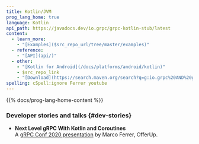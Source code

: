```yaml
---
title: Kotlin/JVM
prog_lang_home: true
language: Kotlin
api_path: https://javadocs.dev/io.grpc/grpc-kotlin-stub/latest
content:
  - learn_more:
    - "[Examples]($src_repo_url/tree/master/examples)"
  - reference:
    - "[API](api/)"
  - other:
    - "[Kotlin for Android](/docs/platforms/android/kotlin)"
    - $src_repo_link
    - "[Download](https://search.maven.org/search?q=g:io.grpc%20AND%20grpc-kotlin)"
spelling: cSpell:ignore Ferrer youtube
---
```


{{% docs/prog-lang-home-content %}}

### Developer stories and talks {#dev-stories}

- **Next Level gRPC With Kotlin and Coroutines**
  <a class="icon" href="https://youtu.be/SfmdAA2kwWI"><i class="fab fa-youtube"></i></a>
  <a class="icon" href="https://static.sched.com/hosted_files/grpcconf20/e6/grpc-session.pdf"><i class="fas fa-file"></i></a><br>
  A [gRPC Conf 2020 presentation](https://sched.co/cRfc)
  by Marco Ferrer, OfferUp.
